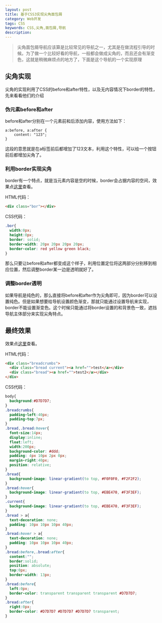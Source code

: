 ```yaml
---
layout: post
title: 基于CSS3实现尖角面包屑
category: Web开发
tags: CSS
keywords: CSS,尖角,面包屑,导航
description: 
---
```


> 尖角面包屑导航应该算是比较常见的导航之一，尤其是在做流程引导的时候。为了做一个比较好看的导航，一般都会做成尖角的，而且还会有渐变色，这就是稍微麻烦点的地方了，下面是这个导航的一个实现原理

## 尖角实现
尖角的实现利用了CSS的before和after特性，以及无内容情况下border的特性，先来看看他们的介绍

### 伪元素before和after
before和after分别在一个元素前和后添加内容，使用方法如下：

    a:before, a:after {
        content: "123";
    }

这段的意思就是在a标签前后都增加了123文本，利用这个特性，可以给一个按钮前后都增加尖角了。

### 利用border实现尖角
border有一个特点，就是当元素内容是空的时候，border会占据内容的空间，效果点[这里](http://codepen.io/suyan0830/pen/roAtK)查看。

HTML代码：

```html
<div class="bor"></div>
```

CSS代码：

```css
.bor{
  width:0px;
  height:0px;
  border: solid;
  border-width: 20px 20px 20px 20px;
  border-color: red yellow green black; 
}
```

那么只要让before和after都变成这个样子，利用位置定位将这两部分分别移到相应位置，然后调整border某一边是透明就好了。

### 调整border透明
如果导航是纯色的，那么直接将before和after作为尖角即可，因为border可以设置纯色。但是如果想要给导航设置颜色渐变，那就只能通过设置导航来实现，border不能设置渐变色。这个时候只能通过将border设置的和背景色一致，遮挡导航主体部分来实现尖角特点。
    
## 最终效果
效果点[这里](http://codepen.io/suyan0830/pen/uqHCD)查看。

HTML代码：

```html
<div class="breadcrumbs">
  <div class="bread current"><a href="">test</a></div>
  <div class="bread"><a href="">test2</a></div>
</div>
```

CSS代码：

```css
body{
  background:#D7D7D7;
}
.breadcrumbs{
  padding-left:40px;
  padding-top:7px;
}
.bread,.bread:hover{
  font-size:14px;
  display:inline;
  float:left;
  width:200px;
  background-color: #ddd;
  padding: 4px 10px 2px 0px;
  margin-right:40px;
  position: relative;
}
.bread{
  background-image: linear-gradient(to top, #F0F0F0, #F2F2F2);
}
.bread:hover{
  background-image: linear-gradient(to top, #EBE470, #F3F3EF); 
}
.current{
  background-image: linear-gradient(to top, #EBE470, #F3F3EF);
}
.bread > a{
  text-decoration: none;
  padding: 10px 10px 10px 40px;
}
.bread:hover > a{
  text-decoration: none;
  padding: 10px 10px 10px 40px;
}
.bread:before,.bread:after{
  content:"";
  border:solid;
  position: absolute;
  top:0px;
  border-width: 13px;
}
.bread:before{
  left:0px;
  border-color: transparent transparent transparent #D7D7D7;
}
.bread:after{
  right:0px;
  border-color: #D7D7D7 #D7D7D7 #D7D7D7 transparent;
}
```

